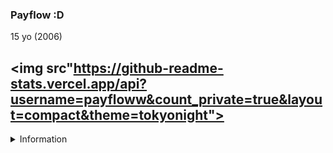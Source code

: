 ### Payflow :D

15 yo (2006)

<p></p>

<img src"https://github-readme-stats.vercel.app/api?username=payfloww&count_private=true&layout=compact&theme=tokyonight"></img>
---

<details>
<summary>Information</summary>
<br>
Im probably smarter than you. <33
</details>
